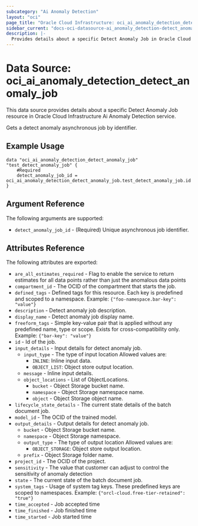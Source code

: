```yaml
---
subcategory: "Ai Anomaly Detection"
layout: "oci"
page_title: "Oracle Cloud Infrastructure: oci_ai_anomaly_detection_detect_anomaly_job"
sidebar_current: "docs-oci-datasource-ai_anomaly_detection-detect_anomaly_job"
description: |-
  Provides details about a specific Detect Anomaly Job in Oracle Cloud Infrastructure Ai Anomaly Detection service
---
```


# Data Source: oci_ai_anomaly_detection_detect_anomaly_job
This data source provides details about a specific Detect Anomaly Job resource in Oracle Cloud Infrastructure Ai Anomaly Detection service.

Gets a detect anomaly asynchronous job by identifier.

## Example Usage

```hcl
data "oci_ai_anomaly_detection_detect_anomaly_job" "test_detect_anomaly_job" {
	#Required
	detect_anomaly_job_id = oci_ai_anomaly_detection_detect_anomaly_job.test_detect_anomaly_job.id
}
```

## Argument Reference

The following arguments are supported:

* `detect_anomaly_job_id` - (Required) Unique asynchronous job identifier.


## Attributes Reference

The following attributes are exported:

* `are_all_estimates_required` - Flag to enable the service to return estimates for all data points rather than just the anomalous data points
* `compartment_id` - The OCID of the compartment that starts the job.
* `defined_tags` - Defined tags for this resource. Each key is predefined and scoped to a namespace. Example: `{"foo-namespace.bar-key": "value"}` 
* `description` - Detect anomaly job description.
* `display_name` - Detect anomaly job display name.
* `freeform_tags` - Simple key-value pair that is applied without any predefined name, type or scope. Exists for cross-compatibility only. Example: `{"bar-key": "value"}` 
* `id` - Id of the job.
* `input_details` - Input details for detect anomaly job.
	* `input_type` - The type of input location Allowed values are:
		* `INLINE`: Inline input data.
		* `OBJECT_LIST`: Object store output location. 
	* `message` - Inline input details.
	* `object_locations` - List of ObjectLocations.
		* `bucket` - Object Storage bucket name.
		* `namespace` - Object Storage namespace name.
		* `object` - Object Storage object name.
* `lifecycle_state_details` - The current state details of the batch document job.
* `model_id` - The OCID of the trained model.
* `output_details` - Output details for detect anomaly job.
	* `bucket` - Object Storage bucket name.
	* `namespace` - Object Storage namespace.
	* `output_type` - The type of output location Allowed values are:
		* `OBJECT_STORAGE`: Object store output location. 
	* `prefix` - Object Storage folder name.
* `project_id` - The OCID of the project.
* `sensitivity` - The value that customer can adjust to control the sensitivity of anomaly detection
* `state` - The current state of the batch document job.
* `system_tags` - Usage of system tag keys. These predefined keys are scoped to namespaces. Example: `{"orcl-cloud.free-tier-retained": "true"}` 
* `time_accepted` - Job accepted time
* `time_finished` - Job finished time
* `time_started` - Job started time

